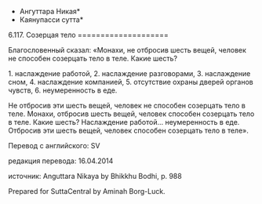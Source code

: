* Ангуттара Никая*
* Каянупасси сутта*

6\.117\. Созерцая тело
\=\=\=\=\=\=\=\=\=\=\=\=\=\=\=\=\=\=\=\=

Благословенный сказал: «Монахи, не отбросив шесть вещей, человек не способен созерцать тело в теле\. Какие шесть?

1\. наслаждение работой,
2\. наслаждение разговорами,
3\. наслаждение сном,
4\. наслаждение компанией,
5\. отсутствие охраны дверей органов чувств,
6\. неумеренность в еде\.

Не отбросив эти шесть вещей, человек не способен созерцать тело в теле\. Монахи, отбросив шесть вещей, человек способен созерцать тело в теле\. Какие шесть? Наслаждение работой… неумеренность в еде\. Отбросив эти шесть вещей, человек способен созерцать тело в теле»\.

Перевод с английского: SV

редакция перевода: 16\.04\.2014

источник: Anguttara Nikaya by Bhikkhu Bodhi, p\. 988

Prepared for SuttaCentral by Aminah Borg\-Luck\.
